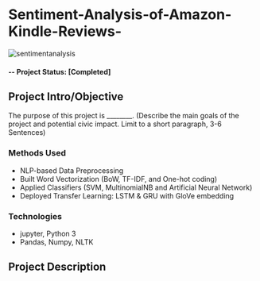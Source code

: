 # Sentiment-Analysis-of-Amazon-Kindle-Reviews-

![sentimentanalysis](https://user-images.githubusercontent.com/49653689/94883213-10b66280-0438-11eb-9eda-f0288f6f91ed.png)

#### -- Project Status: [Completed]

## Project Intro/Objective
The purpose of this project is ________. (Describe the main goals of the project and potential civic impact. Limit to a short paragraph, 3-6 Sentences)

### Methods Used
* NLP-based Data Preprocessing 
* Built Word Vectorization (BoW, TF-IDF, and One-hot coding)
* Applied Classifiers (SVM, MultinomialNB and Artificial Neural Network)
* Deployed Transfer Learning: LSTM & GRU with GloVe embedding

### Technologies
* jupyter, Python 3
* Pandas, Numpy, NLTK

## Project Description
